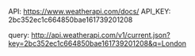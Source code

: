 API: https://www.weatherapi.com/docs/ 
API_KEY: 2bc352ec1c664850bae161739201208 

query: http://api.weatherapi.com/v1/current.json?key=2bc352ec1c664850bae161739201208&q=London